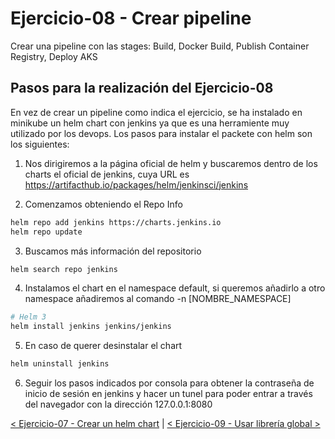 # Ejercicio-08 - Crear pipeline

Crear una pipeline con las stages: Build, Docker Build, Publish Container Registry, Deploy AKS

## Pasos para la realización del Ejercicio-08

En vez de crear un pipeline como indica el ejercicio, se ha instalado en minikube un helm chart con jenkins ya que es una herramiente muy utilizado por los devops. Los pasos para instalar el packete con helm son los siguientes:

1) Nos dirigiremos a la página oficial de helm y buscaremos dentro de los charts el oficial de jenkins, cuya URL es https://artifacthub.io/packages/helm/jenkinsci/jenkins

2) Comenzamos obteniendo el Repo Info
```sh
helm repo add jenkins https://charts.jenkins.io
helm repo update
```

3) Buscamos más información del repositorio
```sh
helm search repo jenkins
```

4) Instalamos el chart en el namespace default, si queremos añadirlo a otro namespace añadiremos al comando -n [NOMBRE_NAMESPACE]
```sh
# Helm 3
helm install jenkins jenkins/jenkins
```

5) En caso de querer desinstalar el chart
```sh
helm uninstall jenkins
```

6) Seguir los pasos indicados por consola para obtener la contraseña de inicio de sesión en jenkins y hacer un tunel para poder entrar a través del navegador con la dirección 127.0.0.1:8080

[< Ejercicio-07 - Crear un helm chart](../Ejercicio-07/) | [< Ejercicio-09 - Usar librería global >](../Ejercicio-09/)

